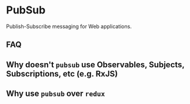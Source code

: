 # PubSub

Publish-Subscribe messaging for Web applications.

## FAQ

## Why doesn't `pubsub` use Observables, Subjects, Subscriptions, etc (e.g. RxJS)

## Why use `pubsub` over `redux`
